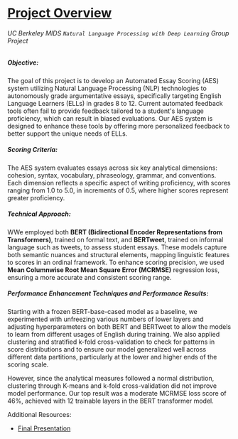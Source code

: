# [Project Overview](https://www.ischool.berkeley.edu/projects/2024/wastewizard)
###### <i>UC Berkeley MIDS `Natural Language Processing with Deep Learning` Group Project</i>

##### Objective: 
The goal of this project is to develop an Automated Essay Scoring (AES) system utilizing Natural Language Processing (NLP) technologies to autonomously grade argumentative essays, specifically targeting English Language Learners (ELLs) in grades 8 to 12. Current automated feedback tools often fail to provide feedback tailored to a student's language proficiency, which can result in biased evaluations. Our AES system is designed to enhance these tools by offering more personalized feedback to better support the unique needs of ELLs.

##### Scoring Criteria:
The AES system evaluates essays across six key analytical dimensions: cohesion, syntax, vocabulary, phraseology, grammar, and conventions. Each dimension reflects a specific aspect of writing proficiency, with scores ranging from 1.0 to 5.0, in increments of 0.5, where higher scores represent greater proficiency.

##### Technical Approach:
WWe employed both **BERT (Bidirectional Encoder Representations from Transformers)**, trained on formal text, and **BERTweet**, trained on informal language such as tweets, to assess student essays. These models capture both semantic nuances and structural elements, mapping linguistic features to scores in an ordinal framework. To enhance scoring precision, we used **Mean Columnwise Root Mean Square Error (MCRMSE)** regression loss, ensuring a more accurate and consistent scoring range.

##### Performance Enhancement Techniques and Performance Results:
Starting with a frozen BERT-base-cased model as a baseline, we experimented with unfreezing various numbers of lower layers and adjusting hyperparameters on both BERT and BERTweet to allow the models to learn from different usages of English during training. We also applied clustering and stratified k-fold cross-validation to check for patterns in score distributions and to ensure our model generalized well across different data partitions, particularly at the lower and higher ends of the scoring scale.

However, since the analytical measures followed a normal distribution, clustering through K-means and k-fold cross-validation did not improve model performance. Our top result was a moderate MCRMSE loss score of 46%, achieved with 12 trainable layers in the BERT transformer model.

Additional Resources:
* [Final Presentation](https://github.com/heesukjang/WasteWizardWithComputerVision/blob/main/Final%20Presentation.pdf)


